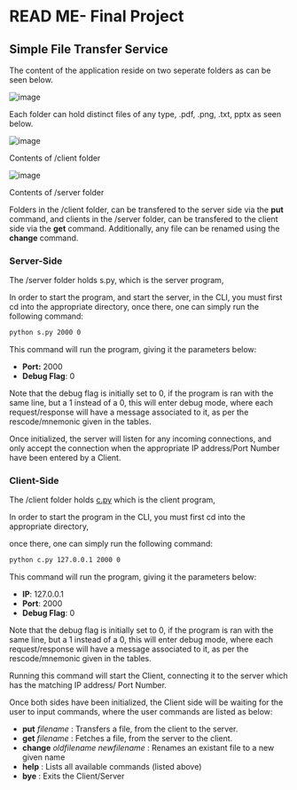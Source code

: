 # READ ME- Final Project

## Simple File Transfer Service

The content of the application reside on two seperate folders as can be seen below.

![image](https://user-images.githubusercontent.com/34385117/165834682-f11e16b5-86ad-4a6c-a2c3-3273aa6ef64b.png)

Each folder can hold distinct files of any type, .pdf, .png, .txt, pptx as seen below.

![image](https://user-images.githubusercontent.com/34385117/165834716-9f9cd2d5-0373-43d0-a51c-0b1146b34c26.png)

Contents of /client folder

![image](https://user-images.githubusercontent.com/34385117/165834735-1ce7b773-4318-4420-a70f-432d6e0dc66d.png)

Contents of /server folder

Folders in the /client folder, can be transfered to the server side via the **put** command, and clients in the /server folder, can be transfered to the client side via the **get** command. Additionally, any file can be renamed using the **change** command.

### Server-Side

The /server folder holds s.py, which is the server program,

In order to start the program, and start the server, in the CLI, you must first cd into the appropriate directory, once there, one can simply run the following command:

```bash
python s.py 2000 0
```

This command will run the program, giving it the parameters below:

- **Port:** 2000
- **Debug Flag**: 0

Note that the debug flag is initially set to 0, if the program is ran with the same line, but a 1 instead of a 0, this will enter debug mode, where each request/response will have a message associated to it, as per the rescode/mnemonic given in the tables.

Once initialized, the server will listen for any incoming connections, and only accept the connection when the appropriate IP address/Port Number have been entered by a Client.

### Client-Side

The /client folder holds [c.py](http://c.py) which is the client program,

In order to start the program in the CLI, you must first cd into the appropriate directory,

once there, one can simply run the following command:

```bash
python c.py 127.0.0.1 2000 0
```

This command will run the program, giving it the parameters below:

- **IP**: 127.0.0.1
- **Port**: 2000
- **Debug Flag**: 0

Note that the debug flag is initially set to 0, if the program is ran with the same line, but a 1 instead of a 0, this will enter debug mode, where each request/response will have a message associated to it, as per the rescode/mnemonic given in the tables.

Running this command will start the Client, connecting it to the server which has the matching IP address/ Port Number.

Once both sides have been initialized, the Client side will be waiting for the user to input commands, where the user commands are listed as below:

- **put** *filename*  : Transfers a file, from the client to the server.
- **get** *filename*  : Fetches a file, from the server to the client.
- **change** *oldfilename newfilename* : Renames an existant file to a new given name
- **help** : Lists all available commands (listed above)
- **bye** : Exits the Client/Server
